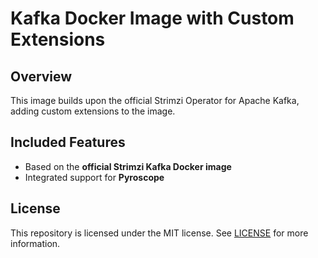 # Kafka Docker Image with Custom Extensions

## Overview

This image builds upon the official Strimzi Operator for Apache Kafka, adding custom extensions to the image.

## Included Features

- Based on the **official Strimzi Kafka Docker image**
- Integrated support for **Pyroscope**

## License

This repository is licensed under the MIT license. See [LICENSE](LICENSE) for more information.
